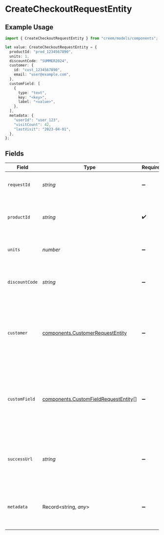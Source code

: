 # CreateCheckoutRequestEntity

## Example Usage

```typescript
import { CreateCheckoutRequestEntity } from "creem/models/components";

let value: CreateCheckoutRequestEntity = {
  productId: "prod_1234567890",
  units: 1,
  discountCode: "SUMMER2024",
  customer: {
    id: "cust_1234567890",
    email: "user@example.com",
  },
  customField: [
    {
      type: "text",
      key: "<key>",
      label: "<value>",
    },
  ],
  metadata: {
    "userId": "user_123",
    "visitCount": 42,
    "lastVisit": "2023-04-01",
  },
};
```

## Fields

| Field                                                                                                | Type                                                                                                 | Required                                                                                             | Description                                                                                          | Example                                                                                              |
| ---------------------------------------------------------------------------------------------------- | ---------------------------------------------------------------------------------------------------- | ---------------------------------------------------------------------------------------------------- | ---------------------------------------------------------------------------------------------------- | ---------------------------------------------------------------------------------------------------- |
| `requestId`                                                                                          | *string*                                                                                             | :heavy_minus_sign:                                                                                   | Identify and track each checkout request.                                                            |                                                                                                      |
| `productId`                                                                                          | *string*                                                                                             | :heavy_check_mark:                                                                                   | The ID of the product associated with the checkout session.                                          | prod_1234567890                                                                                      |
| `units`                                                                                              | *number*                                                                                             | :heavy_minus_sign:                                                                                   | The number of units for the order.                                                                   | 1                                                                                                    |
| `discountCode`                                                                                       | *string*                                                                                             | :heavy_minus_sign:                                                                                   | Prefill the checkout session with a discount code.                                                   | SUMMER2024                                                                                           |
| `customer`                                                                                           | [components.CustomerRequestEntity](../../models/components/customerrequestentity.md)                 | :heavy_minus_sign:                                                                                   | Customer data for checkout session. This will prefill the customer info on the checkout page         |                                                                                                      |
| `customField`                                                                                        | [components.CustomFieldRequestEntity](../../models/components/customfieldrequestentity.md)[]         | :heavy_minus_sign:                                                                                   | Collect additional information from your customer using custom fields. Up to 3 fields are supported. |                                                                                                      |
| `successUrl`                                                                                         | *string*                                                                                             | :heavy_minus_sign:                                                                                   | The URL to which the user will be redirected after the checkout process is completed.                |                                                                                                      |
| `metadata`                                                                                           | Record<string, *any*>                                                                                | :heavy_minus_sign:                                                                                   | Metadata for the checkout in the form of key-value pairs                                             | {<br/>"userId": "user_123",<br/>"visitCount": 42,<br/>"lastVisit": "2023-04-01"<br/>}                |